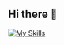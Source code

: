 ## Hi there 👋

[![My Skills](https://skillicons.dev/icons?i=js,ts,react,nextjs,tailwind,mysql,laravel,mongodb,windows,linux,docker,cs)](https://skillicons.dev)
<!--
**Aran8276/Aran8276** is a ✨ _special_ ✨ repository because its `README.md` (this file) appears on your GitHub profile.

Here are some ideas to get you started:

- 🔭 I’m currently working on ...
- 🌱 I’m currently learning ...
- 👯 I’m looking to collaborate on ...
- 🤔 I’m looking for help with ...
- 💬 Ask me about ...
- 📫 How to reach me: ...
- 😄 Pronouns: ...
- ⚡ Fun fact: ...
-->
